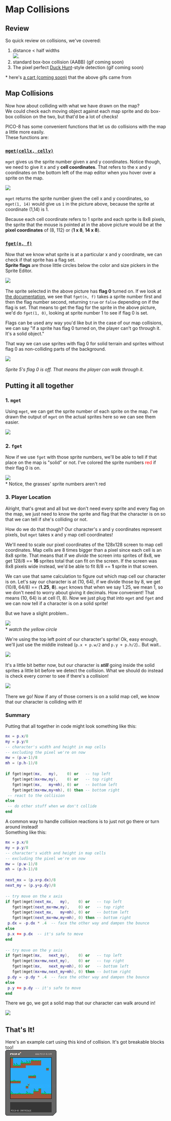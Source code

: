 # Map Collisions

## Review

So quick review on collisions, we've covered:

1. distance < half widths  
![](distance_width.gif). 
2. standard box-box collision (AABB)
(gif coming soon)
3. The pixel perfect [Duck Hunt](https://www.youtube.com/watch?v=-1NyIsZXeqU)-style detection (gif coming soon)

\* here's [a cart (coming soon)](#) that the above gifs came from

## Map Collisions

Now how about colliding with what we have drawn on the map?  
We could check each moving object against each map sprite and do box-box collision on the two, but that'd be a lot of checks!  

PICO-8 has some convenient functions that let us do collisions with the map a little more easily.  
These functions are:

### [`mget(cellx, celly)`](http://pico-8.wikia.com/wiki/Mget)

`mget` gives us the sprite number given x and y coordinates.
Notice though, we need to give it x and y **cell coordinates**. That refers to the x and y coordinates on the bottom left of the map editor when you hover over a sprite on the map.

![](mget.png)

`mget` returns the sprite number given the cell x and y coordinates, so `mget(1, 14)` would give us `1` in the picture above, because the sprite at coordinate (1,14) is 1.

Because each cell coordinate refers to 1 sprite and each sprite is 8x8 pixels, the sprite that the mouse is pointed at in the above picture would be at the **pixel coordinates** of (8, 112) or (**1 x 8**, **14 x 8**).


### [`fget(n, f)`](http://pico-8.wikia.com/wiki/Fget)

Now that we know what sprite is at a particular x and y coordinate, we can check if that sprite has a flag set.   
**Sprite flags** are those little circles below the color and size pickers in the Sprite Editor.

![](fget.png)

The sprite selected in the above picture has **flag 0** turned on.
If we look at [the documentation](http://pico-8.wikia.com/wiki/Fget), we see that `fget(n, f)` takes a sprite number first and then the flag number second, returning `true` or `false` depending on if the flag is set. 
That means to get the flag for the sprite in the above picture, we'd do `fget(1, 0)`, looking at sprite number 1 to see if flag 0 is set.

Flags can be used any way you'd like but in the case of our map collisions, we can say "if a sprite has flag 0 turned on, the player can't go through it. It's a solid object."

That way we can use sprites with flag 0 for solid terrain and sprites without flag 0 as non-colliding parts of the background.

![](fget2.png)

*Sprite 5's flag 0 is off. That means the player can walk through it.*

## Putting it all together

### 1. `mget`
Using `mget`, we can get the sprite number of each sprite on the map. I've drawn the output of `mget` on the actual sprites here so we can see them easier.

![](map_mget.png)

### 2. `fget`

Now if we use `fget` with those sprite numbers, we'll be able to tell if that place on the map is "solid" or not. I've colored the sprite numbers <span style="color:red;">red</span> if their flag 0 is on.

![](map_fget.png)   
\* Notice, the grasses' sprite numbers aren't red

### 3. Player Location

Alright, that's great and all but we don't need every sprite and every flag on the map, we just need to know the sprite and flag that the character is on so that we can tell if she's colliding or not.

How do we do that though? Our character's x and y coordinates represent pixels, but `mget` takes x and y map cell coordinates!

We'll need to scale our pixel coordinates of the 128x128 screen to map cell coordinates. Map cells are 8 times bigger than a pixel since each cell is an 8x8 sprite. That means that if we *divide* the screen into sprites of 8x8, we get 128/8 == **16** sprites total that can fit on the screen. If the screen was 8x8 pixels wide instead, we'd be able to fit 8/8 == **1** sprite in that screen.

We can use that same calculation to figure out which map cell our character is on.
Let's say our character is at (10, 64), if we divide those by 8, we get (10/8, 64/8) == (**1.25**, **8**). `mget` knows that when we say 1.25, we mean 1, so we don't need to worry about giving it decimals. How convenient! That means (10, 64) is at cell (1, 8). Now we just plug that into `mget` and `fget` and we can now tell if a character is on a solid sprite!

But we have a slight problem..

![](map_tl.gif)  
\* *watch the yellow circle*

We're using the top left point of our character's sprite!
Ok, easy enough, we'll just use the middle instead (`p.x + p.w/2` and `p.y + p.h/2`).. But wait..

![](map_c.gif)

It's a little bit better now, but our character is ***still*** going inside the solid sprites a little bit before we detect the collision. What we should do instead is check every corner to see if there's a collision!

![](map_corners.gif)

There we go! Now if any of those corners is on a solid map cell, we know that our character is colliding with it!

### Summary

Putting that all together in code might look something like this:

```lua
mx = p.x/8
my = p.y/8
-- character's width and height in map cells
-- excluding the pixel we're on now
mw = (p.w-1)/8 
mh = (p.h-1)/8 

if fget(mget(mx,   my),    0) or   -- top left
   fget(mget(mx+mw,my),    0) or   -- top right
   fget(mget(mx,   my+mh), 0) or   -- bottom left
   fget(mget(mx+mw,my+mh), 0) then -- bottom right
 -- react to the collision
else
 -- do other stuff when we don't collide
end
```

A common way to handle collision reactions is to just not go there or turn around instead!  
Something like this:
```lua
mx = p.x/8
my = p.y/8
-- character's width and height in map cells
-- excluding the pixel we're on now
mw = (p.w-1)/8 
mh = (p.h-1)/8 

next_mx = (p.x+p.dx)/8
next_my = (p.y+p.dy)/8

-- try move on the x axis
if fget(mget(next_mx,   my),    0) or   -- top left
   fget(mget(next_mx+mw,my),    0) or   -- top right
   fget(mget(next_mx,   my+mh), 0) or   -- bottom left
   fget(mget(next_mx+mw,my+mh), 0) then -- bottom right
 p.dx = -p.dx * .4  -- face the other way and dampen the bounce
else
 p.x += p.dx  -- it's safe to move
end

-- try move on the y axis
if fget(mget(mx,   next_my),    0) or   -- top left
   fget(mget(mx+mw,next_my),    0) or   -- top right
   fget(mget(mx,   next_my+mh), 0) or   -- bottom left
   fget(mget(mx+mw,next_my+mh), 0) then -- bottom right
 p.dy = -p.dy * .4  -- face the other way and dampen the bounce
else
 p.y += p.dy -- it's safe to move
end
```

There we go, we got a solid map that our character can walk around in!

![](map_fin.gif)

## That's It!

Here's an example cart using this kind of collision. It's got breakable blocks too!  
![](map-collision.p8.png)

